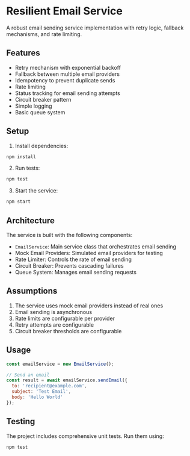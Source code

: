 # Resilient Email Service

A robust email sending service implementation with retry logic, fallback mechanisms, and rate limiting.

## Features

- Retry mechanism with exponential backoff
- Fallback between multiple email providers
- Idempotency to prevent duplicate sends
- Rate limiting
- Status tracking for email sending attempts
- Circuit breaker pattern
- Simple logging
- Basic queue system

## Setup

1. Install dependencies:
```bash
npm install
```

2. Run tests:
```bash
npm test
```

3. Start the service:
```bash
npm start
```

## Architecture

The service is built with the following components:

- `EmailService`: Main service class that orchestrates email sending
- Mock Email Providers: Simulated email providers for testing
- Rate Limiter: Controls the rate of email sending
- Circuit Breaker: Prevents cascading failures
- Queue System: Manages email sending requests

## Assumptions

1. The service uses mock email providers instead of real ones
2. Email sending is asynchronous
3. Rate limits are configurable per provider
4. Retry attempts are configurable
5. Circuit breaker thresholds are configurable

## Usage

```javascript
const emailService = new EmailService();

// Send an email
const result = await emailService.sendEmail({
  to: 'recipient@example.com',
  subject: 'Test Email',
  body: 'Hello World'
});
```

## Testing

The project includes comprehensive unit tests. Run them using:

```bash
npm test
``` 